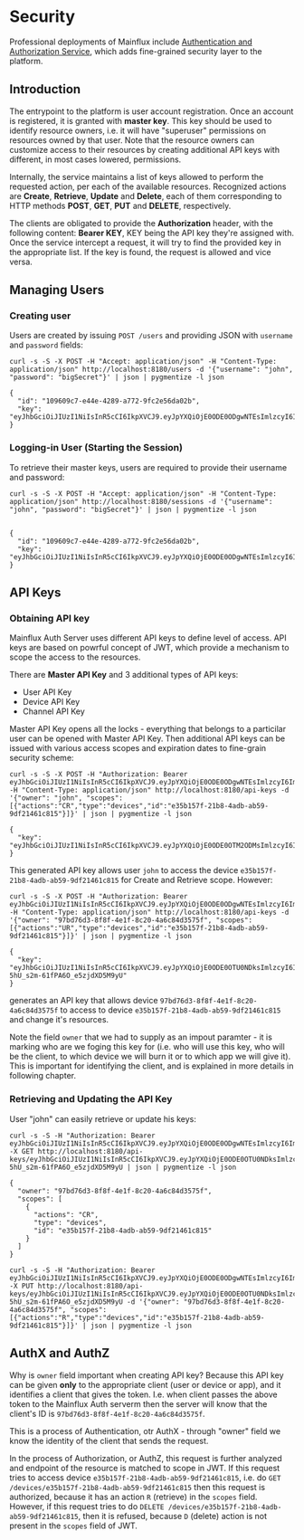 # Security
Professional deployments of Mainflux include [Authentication and Authorization
Service][auth-git], which adds fine-grained security layer to the platform.

## Introduction
The entrypoint to the platform is user account registration. Once an account is
registered, it is granted with **master key**. This key should be used to identify
resource owners, i.e. it will have "superuser" permissions on resources owned by
that user. Note that the resource owners can customize access to their resources
by creating additional API keys with different, in most cases lowered, permissions.

Internally, the service maintains a list of keys allowed to perform the requested
action, per each of the available resources. Recognized actions are **Create**,
**Retrieve**, **Update** and **Delete**, each of them corresponding to HTTP methods
**POST**, **GET**, **PUT** and **DELETE**, respectively.

The clients are obligated to provide the **Authorization** header, with the following
content: **Bearer KEY**, KEY being the API key they're assigned with. Once the service
intercept a request, it will try to find the provided key in the appropriate list. If
the key is found, the request is allowed and vice versa.

[auth-git]: https://github.com/mainflux/mainflux-auth
[crud-wiki]: https://en.wikipedia.org/wiki/Create,_read,_update_and_delete  

## Managing Users
### Creating user
Users are created by issuing `POST /users` and providing JSON with `username` and `password` fields:
```
curl -s -S -X POST -H "Accept: application/json" -H "Content-Type: application/json" http://localhost:8180/users -d '{"username": "john", "password": "bigSecret"}' | json | pygmentize -l json

{
  "id": "109609c7-e44e-4289-a772-9fc2e56da02b",
  "key": "eyJhbGciOiJIUzI1NiIsInR5cCI6IkpXVCJ9.eyJpYXQiOjE0ODE0ODgwNTEsImlzcyI6Im1haW5mbHV4Iiwic3ViIjoiMTA5NjA5YzctZTQ0ZS00Mjg5LWE3NzItOWZjMmU1NmRhMDJiIn0.EoD2tRQYe_Nu8ANgAC9Uz52HyiL2ENXYY9e5je9U82c"
}
```

### Logging-in User (Starting the Session)
To retrieve their master keys, users are required to provide their username and password:
```
curl -s -S -X POST -H "Accept: application/json" -H "Content-Type: application/json" http://localhost:8180/sessions -d '{"username": "john", "password": "bigSecret"}' | json | pygmentize -l json


{
  "id": "109609c7-e44e-4289-a772-9fc2e56da02b",
  "key": "eyJhbGciOiJIUzI1NiIsInR5cCI6IkpXVCJ9.eyJpYXQiOjE0ODE0ODgwNTEsImlzcyI6Im1haW5mbHV4Iiwic3ViIjoiMTA5NjA5YzctZTQ0ZS00Mjg5LWE3NzItOWZjMmU1NmRhMDJiIn0.EoD2tRQYe_Nu8ANgAC9Uz52HyiL2ENXYY9e5je9U82c"
}

```

## API Keys
### Obtaining API key
Mainflux Auth Server uses different API keys to define level of access. API keys are based on powrful concept of JWT,
which provide a mechanism to scope the access to the resources.

There are **Master API Key** and 3 additional types of API keys:

- User API Key
- Device API Key
- Channel API Key

Master API Key opens all the locks - everything that belongs to a particilar user can be opened with Master API Key.
Then additional API keys can be issued with various access scopes and expiration dates to fine-grain security scheme:

```
curl -s -S -X POST -H "Authorization: Bearer eyJhbGciOiJIUzI1NiIsInR5cCI6IkpXVCJ9.eyJpYXQiOjE0ODE0ODgwNTEsImlzcyI6Im1haW5mbHV4Iiwic3ViIjoiMTA5NjA5YzctZTQ0ZS00Mjg5LWE3NzItOWZjMmU1NmRhMDJiIn0.EoD2tRQYe_Nu8ANgAC9Uz52HyiL2ENXYY9e5je9U82c" -H "Content-Type: application/json" http://localhost:8180/api-keys -d '{"owner": "john", "scopes":[{"actions":"CR","type":"devices","id":"e35b157f-21b8-4adb-ab59-9df21461c815"}]}' | json | pygmentize -l json

{
  "key": "eyJhbGciOiJIUzI1NiIsInR5cCI6IkpXVCJ9.eyJpYXQiOjE0ODE0OTM2ODMsImlzcyI6Im1haW5mbHV4Iiwic3ViIjoiam9obiJ9.7ROoxijqYBzdKBl33lguC9WyoKpYksHKqspvB3r9ib8"
}
```

This generated API key allows user `john` to access the device `e35b157f-21b8-4adb-ab59-9df21461c815` for Create and Retrieve scope.
However:

```
curl -s -S -X POST -H "Authorization: Bearer eyJhbGciOiJIUzI1NiIsInR5cCI6IkpXVCJ9.eyJpYXQiOjE0ODE0ODgwNTEsImlzcyI6Im1haW5mbHV4Iiwic3ViIjoiMTA5NjA5YzctZTQ0ZS00Mjg5LWE3NzItOWZjMmU1NmRhMDJiIn0.EoD2tRQYe_Nu8ANgAC9Uz52HyiL2ENXYY9e5je9U82c" -H "Content-Type: application/json" http://localhost:8180/api-keys -d '{"owner": "97bd76d3-8f8f-4e1f-8c20-4a6c84d3575f", "scopes":[{"actions":"UR","type":"devices","id":"e35b157f-21b8-4adb-ab59-9df21461c815"}]}' | json | pygmentize -l json

{
  "key": "eyJhbGciOiJIUzI1NiIsInR5cCI6IkpXVCJ9.eyJpYXQiOjE0ODE0OTU0NDksImlzcyI6Im1haW5mbHV4Iiwic3ViIjoiOTdiZDc2ZDMtOGY4Zi00ZTFmLThjMjAtNGE2Yzg0ZDM1NzVmIn0.0JPM28zO1ZGjcc-5hU_s2m-61fPA6O_e5zjdXD5M9yU"
}
```

generates an API key that allows device	`97bd76d3-8f8f-4e1f-8c20-4a6c84d3575f` to access to device `e35b157f-21b8-4adb-ab59-9df21461c815` and change it's resources.

Note the field `owner` that we had to supply as an impout paramter - it is marking who are we foging this key for
(i.e. who will use this key, who will be the client, to which device we will burn it or to which app we will give it).
This is important for identifying the client, and is explained in more details in following chapter. 

### Retrieving and Updating the API Key
User "john" can easily retrieve or update his keys:

```
curl -s -S -H "Authorization: Bearer eyJhbGciOiJIUzI1NiIsInR5cCI6IkpXVCJ9.eyJpYXQiOjE0ODE0ODgwNTEsImlzcyI6Im1haW5mbHV4Iiwic3ViIjoiMTA5NjA5YzctZTQ0ZS00Mjg5LWE3NzItOWZjMmU1NmRhMDJiIn0.EoD2tRQYe_Nu8ANgAC9Uz52HyiL2ENXYY9e5je9U82c" -X GET http://localhost:8180/api-keys/eyJhbGciOiJIUzI1NiIsInR5cCI6IkpXVCJ9.eyJpYXQiOjE0ODE0OTU0NDksImlzcyI6Im1haW5mbHV4Iiwic3ViIjoiOTdiZDc2ZDMtOGY4Zi00ZTFmLThjMjAtNGE2Yzg0ZDM1NzVmIn0.0JPM28zO1ZGjcc-5hU_s2m-61fPA6O_e5zjdXD5M9yU | json | pygmentize -l json

{
  "owner": "97bd76d3-8f8f-4e1f-8c20-4a6c84d3575f",
  "scopes": [
    {
      "actions": "CR",
      "type": "devices",
      "id": "e35b157f-21b8-4adb-ab59-9df21461c815"
    }
  ]
}
```

```
curl -s -S -H "Authorization: Bearer eyJhbGciOiJIUzI1NiIsInR5cCI6IkpXVCJ9.eyJpYXQiOjE0ODE0ODgwNTEsImlzcyI6Im1haW5mbHV4Iiwic3ViIjoiMTA5NjA5YzctZTQ0ZS00Mjg5LWE3NzItOWZjMmU1NmRhMDJiIn0.EoD2tRQYe_Nu8ANgAC9Uz52HyiL2ENXYY9e5je9U82c" -X PUT http://localhost:8180/api-keys/eyJhbGciOiJIUzI1NiIsInR5cCI6IkpXVCJ9.eyJpYXQiOjE0ODE0OTU0NDksImlzcyI6Im1haW5mbHV4Iiwic3ViIjoiOTdiZDc2ZDMtOGY4Zi00ZTFmLThjMjAtNGE2Yzg0ZDM1NzVmIn0.0JPM28zO1ZGjcc-5hU_s2m-61fPA6O_e5zjdXD5M9yU -d '{"owner": "97bd76d3-8f8f-4e1f-8c20-4a6c84d3575f", "scopes":[{"actions":"R","type":"devices","id":"e35b157f-21b8-4adb-ab59-9df21461c815"}]}' | json | pygmentize -l json
```

## AuthX and AuthZ

Why is `owner` field important when creating API key? Because this API key can be given **only** to the appropriate client (user or device or app), and it identifies a client that gives the token.
I.e. when client passes the above token to the Mainflux Auth serverm then the server will know that the client's ID is `97bd76d3-8f8f-4e1f-8c20-4a6c84d3575f`.

This is a process of Authentication, otr AuthX - through "owner" field we know the identity of the client that sends the request.

In the process of Authorization, or AuthZ, this request is further analyzed and endpoint of the resource is matched to scope in JWT.
If this request tries to access device `e35b157f-21b8-4adb-ab59-9df21461c815`, i.e. do `GET /devices/e35b157f-21b8-4adb-ab59-9df21461c815` then this request is authorized,
because it has an action `R` (retrieve) in the `scopes` field. However, if this request tries to do `DELETE /devices/e35b157f-21b8-4adb-ab59-9df21461c815`, then it is refused,
because `D` (delete) action is not present in the `scopes` field of JWT.







